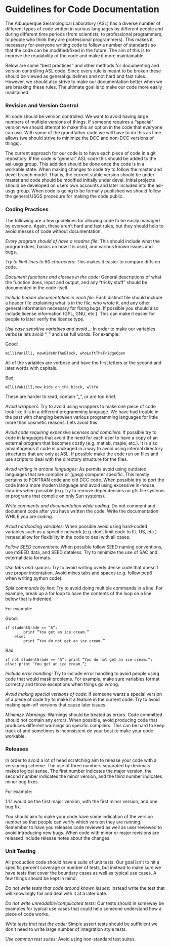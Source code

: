 #  Guidelines for Code Documentation

The Albuquerque Seismological Laboratory (ASL) has a diverse number of different types of code written in various languages by different people and during different time periods (from scientists, to professional programmers, to people who think they are professional programmers).  This makes it necessary for everyone writing code to follow a number of standards so that the code can be modified/fixed in the future.  The aim of this is to improve the readability of the code and make it more maintainable.  

Below are some “best practices” and other methods for documenting and version controlling ASL code.  Since every rule is meant to be broken these should be viewed as general guidelines and not hard and fast rules.  However, we should also strive to make our documentation better when we are breaking these rules.  The ultimate goal is to make our code more easily maintained.  

### Revision and Version Control  

All code should be version controlled.  We want to avoid having large numbers of multiple versions of things.  If someone requires a “special” version we should attempt to make this an option in the code that everyone can use.  With some of the grandfather code we will have to do this as time allows (we should strive to minimize the DCC and non-DCC versions of things).

The current approach for our code is to have each piece of code in a git repository.  If the code is “general” ASL code this should be added to the asl-usgs group.  This addition should be done once the code is in a workable state.  When making changes to code try to follow the master and devel branch model.  That is, the current stable version should be under master and code should be modified initially under devel.  Initial projects should be developed on users own accounts and later included into the asl-usgs group.  When code is going to be formally published we should follow the general USGS procedure for making the code public.

### Coding Practices

The following are a few guidelines for allowing code to be easily managed by everyone.  Again, these aren’t hard and fast rules, but they should help to avoid messes of code without documentation.

*Every program should of have a readme file:*  This should include what the program does, basics on how it is used, and various known issues and bugs.  

*Try to limit lines to 80 characters:* This makes it easier to compare diffs on code.

*Document functions and classes in the code:* General descriptions of what the function does, input and output, and any “tricky stuff” should be documented in the code itself.

*Include header documentation in each file:* Each distinct file should include a header file explaining what is in the file, who wrote it, and any other general information necessary for fixing bugs.  If possible you should also include license information (GPL, GNU, etc.).  This can make it easier for people to later verify the license type.

*Use case sensitive variables and avoid _:* In order to make our variables verbose lets avoid “_” and use full words.  For example:

Good: 

    milliVanilli, newKidsOnTheBlock, whoLeftTheFridgeOpen

All of the variables are verbose and have the first letters or the second and later words with capitals.  

Bad: 

    mIlLiVaNiLlI,new_kids_on_the_block, wltfo

These are harder to read, contain “_”, or are too brief.

*Avoid wrappers:* Try to avoid using wrappers to make one piece of code look like it is in a different programming language.  We have had trouble in the past with changing between various programming languages for little more than cosmetic reasons.  Lets avoid this.    

*Avoid code requiring expensive licenses and compilers:* If possible try to code in languages that avoid the need for each user to have a copy of an external program that becomes costly (e.g. matlab, maple, etc.).  It is also advantageous if code is packaged in a way to avoid using internal directory structures that are only at ASL.  If possible make the code run on files and use scripts to deal with the directory structure for the files.  

*Avoid writing in arcane languages:* As permits avoid using outdated languages that are compiler or (gasp) computer specific.  This mostly pertains to FORTRAN code and old DCC code.  When possible try to port the code into a more modern language and avoid using excessive in-house libraries when possible (e.g. try to remove dependencies on gfs file systems or programs that compile on only Sun systems).
 
*Write comments and documentation while coding:* Do not comment and document code after you have written the code.  Write the documentation WHILE you are coding.

*Avoid hardcoding variables:* When possible avoid using hard-coded variables such as a specific network (e.g. don’t limit code to IU, US, etc.) instead allow for flexibility in the code to deal with all cases.

*Follow SEED conventions:* When possible follow SEED naming conventions, use mSEED data, and SEED dataless.  Try to minimize the use of SAC and external data formats.

*Use tabs and spaces:* Try to avoid writing overly dense code that doesn’t use proper indentation.  Avoid mixes tabs and spaces (e.g. follow pep8 when writing python code).

*Split commands by line:* Try to avoid doing multiple commands in a line.  For example, break up a for loop to have the contents of the loop on a line below that is indented.  

For example:
    
Good:
    
    if studentGrade == “A”:
			print “You get an ice cream.”
		else:
			print “You do not get an ice cream.”

Bad: 

    if not studentGrade == “A”: print “You do not get an ice cream.”; else: print “You get an ice cream.”;

*Include error handling:* Try to include error handling to avoid people using code that would mask problems.  For example, make sure variables format correctly and throw exceptions when things go wrong.  

*Avoid making special versions of code:* If someone wants a special version of a piece of code try to make it a feature in the current code.  Try to avoid making spin-off versions that cause later issues.

*Minimize Warnings:* Warnings should be treated as errors. Code committed should not contain any errors.  When possible, avoid producing code that produces different warnings on specific compilers.  This can be hard to keep track of and sometimes is inconsistent do your best to make your code workable.

### Releases

In order to avoid a lot of head scratching aim to release your code with a versioning scheme.  The use of three numbers separated by decimals makes logical sense.  The first number indicates the major version, the second number indicates the minor version, and the third number indicates minor bug fixes.

For example:

1.1.1 would be the first major version, with the first minor version, and one bug fix.

You should aim to make your code have some indication of the version number so that people can verify which version they are running.  Remember to have you releases code reviewed as well as user reviewed to avoid introducing new bugs.  When code with minor or major revisions are released include release notes about the changes.  

### Unit Testing

All production code should have a suite of unit tests.   Our goal isn't to hit a specific percent coverage or number of tests, but instead to make sure we have tests that cover the boundary cases as well as typical use cases.  A few things should be kept in mind: 

*Do not write tests that code around known issues:* Instead write the test that will knowlingly fail and deal with it at a later date.

*Do not write unreadable/complicated tests:* Our tests should in someway be examples for typical use cases that could help someone understand how a piece of code works.

*Write tests that test the code:* Simple assert tests should be sufficient we don't need to write large number of integration style tests.

*Use common test suites:* Avoid using non-standard test suites.

